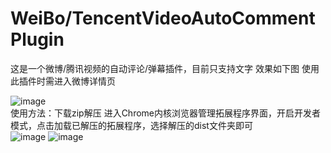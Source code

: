 # WeiBo/TencentVideoAutoCommentPlugin
这是一个微博/腾讯视频的自动评论/弹幕插件，目前只支持文字
效果如下图 使用此插件时需进入微博详情页<br>

![image](https://github.com/user-attachments/assets/8e3ceb1e-d8ea-4b25-bce1-f5ad0b039760)<br>
使用方法：下载zip解压
进入Chrome内核浏览器管理拓展程序界面，开启开发者模式，点击加载已解压的拓展程序，选择解压的dist文件夹即可<br>
![image](https://github.com/user-attachments/assets/060a0021-792e-4df3-b593-933c9f89ccdd)
![image](https://github.com/user-attachments/assets/262ccadd-5199-4134-80f6-4736cac591cd)


